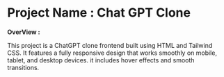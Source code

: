  # **Project Name** : Chat GPT Clone
 **OverView :**

 <p>This project is a ChatGPT clone frontend built using HTML and Tailwind CSS. It features a fully responsive design that works smoothly on mobile, tablet, and desktop devices. it includes hover effects and smooth transitions.</p>
